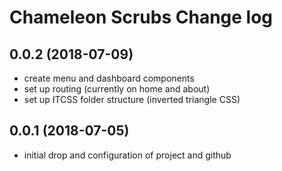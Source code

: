 # Chameleon Scrubs Change log

<a name="0.0.2"></a>

## 0.0.2 (2018-07-09)

- create menu and dashboard components
- set up routing (currently on home and about)
- set up ITCSS folder structure (inverted triangle CSS)

<a name="0.0.1"></a>

## 0.0.1 (2018-07-05)

- initial drop and configuration of project and github
